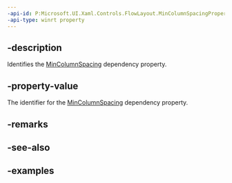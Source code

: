 ```yaml
---
-api-id: P:Microsoft.UI.Xaml.Controls.FlowLayout.MinColumnSpacingProperty
-api-type: winrt property
---
```


## -description

Identifies the [MinColumnSpacing](flowlayout_mincolumnspacing.md) dependency property.

## -property-value

The identifier for the [MinColumnSpacing](flowlayout_mincolumnspacing.md) dependency property.

## -remarks

## -see-also

## -examples

